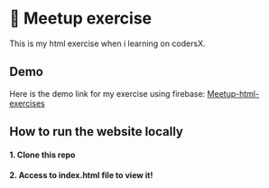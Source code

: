 #  :watermelon: Meetup exercise

This is my html exercise when i learning on codersX.

## Demo

Here is the demo link for my exercise using firebase: [Meetup-html-exercises](https://meetup-html-exercises.web.app/)

## How to run the website locally
#### 1. Clone this repo
#### 2. Access to index.html file to view it! 
